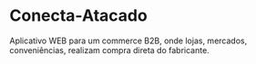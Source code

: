 # Conecta-Atacado
Aplicativo WEB para um commerce B2B, onde lojas, mercados, conveniências, realizam compra direta do fabricante.
